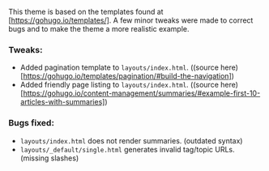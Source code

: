 This theme is based on the templates found at [https://gohugo.io/templates/]. A few minor tweaks were made to correct bugs and to make the theme a more realistic example.

### Tweaks:
* Added pagination template  to `layouts/index.html`. ((source here)[https://gohugo.io/templates/pagination/#build-the-navigation])
* Added friendly page listing to `layouts/index.html`. ((source here)[https://gohugo.io/content-management/summaries/#example-first-10-articles-with-summaries])

### Bugs fixed:
* `layouts/index.html` does not render summaries. (outdated syntax)
* `layouts/_default/single.html` generates invalid tag/topic URLs. (missing slashes)
